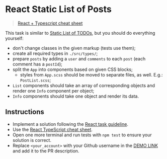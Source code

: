 # React Static List of Posts

> [React + Typescript cheat sheet](https://mate-academy.github.io/fe-program/js/extra/react-typescript)

This task is similar to [Static List of TODOs](https://github.com/mate-academy/react_static-list-of-todos#react-static-list-of-todos), but you should do everything yourself:

- don't change classes in the given markup (tests use them);
- create all required types in `./src/types/`;
- prepare `posts` by adding a `user` and `comments` to each `post` (each comment has a `postId`);
- split the `App` into components based on given CSS blocks;
  - styles from `App.scss` should be moved to separate files, as well. E.g.: `PostList.scss`;
- `List` components should take an array of corresponding objects and render one `Info` component per object;
- `Info` components should take one object and render its data.

## Instructions

- Implement a solution following the [React task guideline](https://github.com/mate-academy/react_task-guideline#react-tasks-guideline).
- Use the [React TypeScript cheat sheet](https://mate-academy.github.io/fe-program/js/extra/react-typescript).
- Open one more terminal and run tests with `npm test` to ensure your solution is correct.
- Replace `<your_account>` with your Github username in the [DEMO LINK](https://vitalii-babiienko.github.io/react_static-list-of-posts/) and add it to the PR description.
